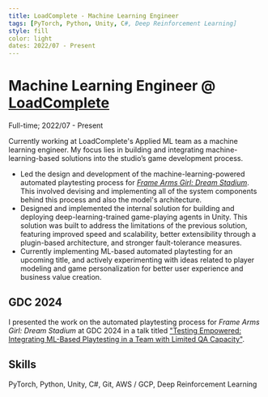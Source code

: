 ```yaml
---
title: LoadComplete - Machine Learning Engineer
tags: [PyTorch, Python, Unity, C#, Deep Reinforcement Learning]
style: fill
color: light
dates: 2022/07 - Present
---
```


<!-- (Optional) Image -->


<!-- Title, Organization, Employment Type, and Duration -->
# Machine Learning Engineer @ [LoadComplete](https://www.loadcomplete.com/)

Full-time; 2022/07 - Present

<!-- Work, Responsibilities, and Activities -->
Currently working at LoadComplete's Applied ML team as a machine learning engineer. My focus lies in building and integrating machine-learning-based solutions into the studio’s game development process.
- Led the design and development of the machine-learning-powered automated playtesting process for [*Frame Arms Girl: Dream Stadium*](https://game.dosi.world/promotion/fagirl). This involved devising and implementing all of the system components behind this process and also the model's architecture.
- Designed and implemented the internal solution for building and deploying deep-learning-trained game-playing agents in Unity. This solution was built to address the limitations of the previous solution, featuring improved speed and scalability, better extensibility through a plugin-based architecture, and stronger fault-tolerance measures.
- Currently implementing ML-based automated playtesting for an upcoming title, and actively experimenting with ideas related to player modeling and game personalization for better user experience and business value creation.

## GDC 2024

I presented the work on the automated playtesting process for *Frame Arms Girl: Dream Stadium* at GDC 2024 in a talk titled ["Testing Empowered: Integrating ML-Based Playtesting in a Team with Limited QA Capacity"](https://schedule.gdconf.com/session/testing-empowered-integrating-ml-based-playtesting-in-a-team-with-limited-qa-capacity/898710).

## Skills

PyTorch, Python, Unity, C#, Git, AWS / GCP, Deep Reinforcement Learning
